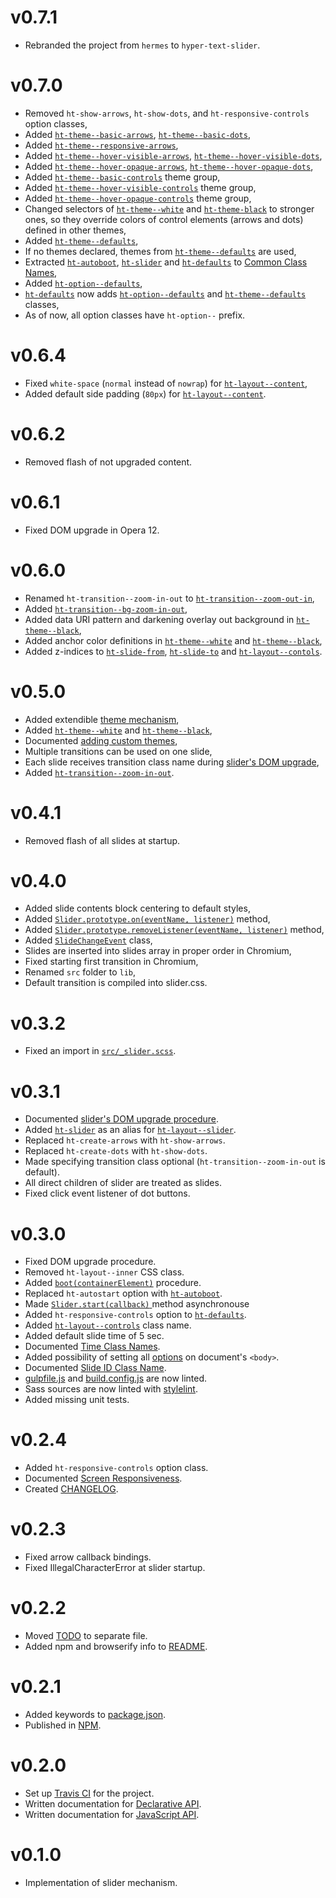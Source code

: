 [gulp-eslint]: https://github.com/adametry/gulp-eslint
[gulp-sass]: https://github.com/dlmanning/gulp-sass
[gulp-uglify]: https://github.com/terinjokes/gulp-uglify
[stylelint]: https://github.com/stylelint/stylelint

[ht-boot]: javascript-api.md#bootcontainerelement
[slider-start]: javascript-api.md#sliderstartcallback
[slider-on]: javascript-api.md#sliderprototypeoneventname-listener
[slider-remove-listener]: javascript-api.md#sliderprototyperemovelistenereventname-listener
[slide-change-event]: javascript-api.md#slidechangeevent

[time-class-names]: class-names.md#time-class-names
[option-class-names]: class-names.md#option-class-names
[common-class-names]: class-names.md#common-class-names
[ht-autoboot]: class-names.md#ht-autoboot
[ht-slider]: class-names.md#ht-slider
[ht-defaults]: class-names.md#ht-defaults
[theme-white]: class-names.md#ht-theme--white
[theme-black]: class-names.md#ht-theme--black
[theme-arrows]: class-names.md#ht-theme--basic-arrows
[theme-dots]: class-names.md#ht-theme--basic-dots
[theme-hv-arrows]: class-names.md#ht-theme--hover-visible-arrows
[theme-hv-dots]: class-names.md#ht-theme--hover-visible-dots
[theme-ho-arrows]: class-names.md#ht-theme--hover-opaque-arrows
[theme-ho-dots]: class-names.md#ht-theme--hover-opaque-dots
[theme-responsive-arrows]: class-names.md#ht-theme--responsive-arrows
[theme-controls]: class-names.md#ht-theme--basic-controls
[theme-ho-controls]: class-names.md#ht-theme--hover-opaque-controls
[theme-hv-controls]: class-names.md#ht-theme--hover-visible-controls
[theme-defaults]: class-names.md#ht-theme--defaults
[theme-regex]: class-names.md#ht-theme--sg
[option-defaults]: class-names.md#ht-option--defaults
[zoom-out-in]: class-names.md#ht-transition--zoom-out-in
[bg-zoom-in-out]: class-names.md#ht-transition--bg-zoom-in-out
[layout-controls]: class-names.md#ht-layout--controls
[layout-slider]: class-names.md#ht-layout--slider
[layout-content]: class-names.md#ht-layout--content
[slide-from]: class-names.md#ht-slide-from
[slide-to]: class-names.md#ht-slide-to
[slide-id]: class-names.md#ht-slide-id-s

# v0.7.1

 * Rebranded the project from `hermes` to `hyper-text-slider`.

# v0.7.0

 * Removed `ht-show-arrows`, `ht-show-dots`, and
  `ht-responsive-controls` option classes,
 * Added [`ht-theme--basic-arrows`][theme-arrows],
   [`ht-theme--basic-dots`][theme-dots],
 * Added [`ht-theme--responsive-arrows`][theme-responsive-arrows],
 * Added [`ht-theme--hover-visible-arrows`][theme-hv-arrows],
   [`ht-theme--hover-visible-dots`][theme-hv-dots],
 * Added [`ht-theme--hover-opaque-arrows`][theme-ho-arrows],
   [`ht-theme--hover-opaque-dots`][theme-ho-dots],
 * Added [`ht-theme--basic-controls`][theme-controls] theme group,
 * Added [`ht-theme--hover-visible-controls`][theme-hv-controls] theme group,
 * Added [`ht-theme--hover-opaque-controls`][theme-ho-controls] theme group,
 * Changed selectors of [`ht-theme--white`][theme-white] and
   [`ht-theme-black`][theme-black] to stronger ones, so they override
   colors of&nbsp;control elements (arrows and dots) defined in other themes,
 * Added [`ht-theme--defaults`][theme-defaults],
 * If no themes declared, themes from [`ht-theme--defaults`][theme-defaults] are used,
 * Extracted [`ht-autoboot`][ht-autoboot], [`ht-slider`][ht-slider] and [`ht-defaults`][ht-defaults]
   to [Common Class Names][common-class-names],
 * Added [`ht-option--defaults`][option-defaults],
 * [`ht-defaults`][ht-defaults] now adds
   [`ht-option--defaults`][option-defaults] and [`ht-theme--defaults`][theme-defaults] classes,
 * As of now, all option classes have `ht-option--` prefix.

# v0.6.4

 * Fixed `white-space` (`normal` instead of `nowrap`) for [`ht-layout--content`][layout-content],
 * Added default side padding (`80px`) for [`ht-layout--content`][layout-content].

# v0.6.2

 * Removed flash of not upgraded content.

# v0.6.1

 * Fixed DOM upgrade in Opera 12.

# v0.6.0

 * Renamed `ht-transition--zoom-in-out` to [`ht-transition--zoom-out-in`][zoom-out-in],
 * Added [`ht-transition--bg-zoom-in-out`][bg-zoom-in-out],
 * Added data URI pattern and darkening overlay out background in [`ht-theme--black`][theme-black],
 * Added anchor color definitions in [`ht-theme--white`][theme-white] and [`ht-theme--black`][theme-black],
 * Added z-indices to [`ht-slide-from`][slide-from], [`ht-slide-to`][slide-to]
   and [`ht-layout--contols`][layout-controls].

# v0.5.0

 * Added extendible [theme mechanism][theme-regex],
 * Added [`ht-theme--white`][theme-white] and [`ht-theme--black`][theme-black],
 * Documented [adding custom themes](custom-themes.md),
 * Multiple transitions can be used on one slide,
 * Each slide receives transition class name during [slider's DOM upgrade](dom-upgrade.md),
 * Added [`ht-transition--zoom-in-out`][zoom-out-in].

# v0.4.1

 * Removed flash of all slides at startup.

# v0.4.0

 * Added slide contents block centering to default styles,
 * Added [`Slider.prototype.on(eventName, listener)`][slider-on] method,
 * Added [`Slider.prototype.removeListener(eventName, listener)`][slider-remove-listener] method,
 * Added [`SlideChangeEvent`][slide-change-event] class,
 * Slides are inserted into slides array in proper order in Chromium,
 * Fixed starting first transition in Chromium,
 * Renamed `src` folder to `lib`,
 * Default transition is compiled into slider.css.

# v0.3.2

 * Fixed an import in [`src/_slider.scss`](../src/_slider.scss).

# v0.3.1

 * Documented [slider's DOM upgrade procedure](dom-upgrade.md).
 * Added [`ht-slider`][ht-slider] as an alias for [`ht-layout--slider`][layout-slider].
 * Replaced `ht-create-arrows` with `ht-show-arrows`.
 * Replaced `ht-create-dots` with `ht-show-dots`.
 * Made specifying transition class optional (`ht-transition--zoom-in-out` is default).
 * All direct children of slider are treated as slides.
 * Fixed click event listener of dot buttons.

# v0.3.0

 * Fixed DOM upgrade procedure.
 * Removed `ht-layout--inner` CSS class.
 * Added [`boot(containerElement)`][ht-boot] procedure.
 * Replaced `ht-autostart` option with [`ht-autoboot`][ht-autoboot].
 * Made [`Slider.start(callback)` ][slider-start] method asynchronouse
 * Added `ht-responsive-controls` option to [`ht-defaults`][ht-defaults].
 * Added [`ht-layout--controls`][layout-controls] class name.
 * Added default slide time of 5 sec.
 * Documented [Time Class Names][time-class-names].
 * Added possibility of setting all [options][option-class-names]
  on document's `<body>`.
 * Documented [Slide ID Class Name][slide-id].
 * [gulpfile.js][v0.2.5_1] and [build.config.js][v0.2.5_2] are now linted.
 * Sass sources are now linted with [stylelint][stylelint].
 * Added missing unit tests.

[v0.2.5_1]: gulpfile.js
[v0.2.5_2]: build.config.js

# v0.2.4

 * Added `ht-responsive-controls` option class.
 * Documented [Screen Responsiveness][v0.2.4_2].
 * Created [CHANGELOG][v0.2.4_3].

[v0.2.4_2]: doc/responsiveness.md
[v0.2.4_3]: CHANGELOG.md

# v0.2.3

 * Fixed arrow callback bindings.
 * Fixed IllegalCharacterError at slider startup.

# v0.2.2

 * Moved [TODO][v0.2.2_1] to separate file.
 * Added npm and browserify info to [README][v0.2.2_2].

[v0.2.2_1]: TODO.md
[v0.2.2_2]: README.md

# v0.2.1

 * Added keywords to [package.json][v0.2.1_1].
 * Published in [NPM][v0.2.1_2].

[v0.2.1_1]: package.json
[v0.2.1_2]: https://www.npmjs.com/package/hyper-text-slider

# v0.2.0

 * Set up [Travis CI][v0.2.0_1] for the project.
 * Written documentation for [Declarative API][v0.2.0_2].
 * Written documentation for [JavaScript API][v0.2.0_3].

[v0.2.0_1]: https://travis-ci.org/webfront-toolkit/hyper-text-slider
[v0.2.0_2]: doc/class-names.md
[v0.2.0_3]: doc/javascript-api.md

# v0.1.0

 * Implementation of slider mechanism.

